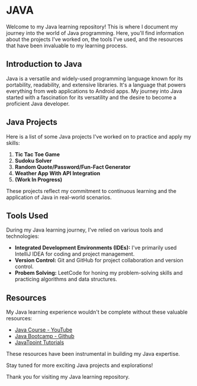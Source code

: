 # JAVA

Welcome to my Java learning repository! This is where I document my journey into the world of Java programming. Here, you'll find information about the projects I've worked on, the tools I've used, and the resources that have been invaluable to my learning process.

## Introduction to Java

Java is a versatile and widely-used programming language known for its portability, readability, and extensive libraries. It's a language that powers everything from web applications to Android apps. My journey into Java started with a fascination for its versatility and the desire to become a proficient Java developer.

## Java Projects

Here is a list of some Java projects I've worked on to practice and apply my skills:

1. **Tic Tac Toe Game** 
2. **Sudoku Solver** 
3. **Random Quote/Password/Fun-Fact Generator**
4. **Weather App With API Integration**
5. **(Work In Progress)**

These projects reflect my commitment to continuous learning and the application of Java in real-world scenarios.

## Tools Used

During my Java learning journey, I've relied on various tools and technologies:

- **Integrated Development Environments (IDEs):** I've primarily used IntelliJ IDEA for coding and project management.
- **Version Control:** Git and GitHub for project collaboration and version control.
- **Probem Solving:** LeetCode for honing my problem-solving skills and practicing algorithms and data structures.

## Resources

My Java learning experience wouldn't be complete without these valuable resources:

- [Java Course - YouTube](https://www.youtube.com/playlist?list=PL9gnSGHSqcnr_DxHsP7AW9ftq0AtAyYqJ)
- [Java Bootcamp - Github](https://github.com/kunal-kushwaha/DSA-Bootcamp-Java)
- [JavaTpoint Tutorials](https://www.javatpoint.com/java-tutorial)

These resources have been instrumental in building my Java expertise.

Stay tuned for more exciting Java projects and explorations!

Thank you for visiting my Java learning repository. 
